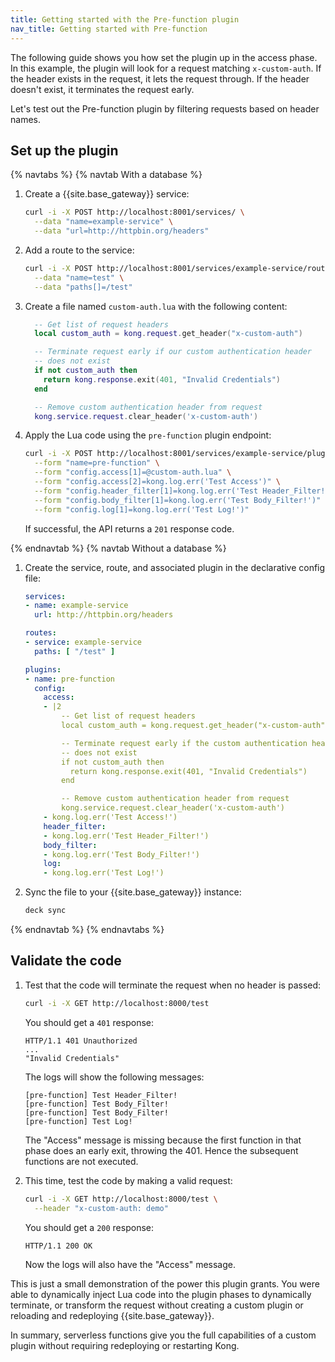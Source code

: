 ```yaml
---
title: Getting started with the Pre-function plugin
nav_title: Getting started with Pre-function
---
```


The following guide shows you how set the plugin up in the access phase.
In this example, the plugin will look for a request matching `x-custom-auth`. 
If the header exists in the request, it lets the request through. 
If the header doesn't exist, it terminates the request early.

Let's test out the Pre-function plugin by filtering requests based on header names.

## Set up the plugin

{% navtabs %}
{% navtab With a database %}

1. Create a {{site.base_gateway}} service:

    ```bash
    curl -i -X POST http://localhost:8001/services/ \
      --data "name=example-service" \
      --data "url=http://httpbin.org/headers"
    ```

1. Add a route to the service:

    ```bash
    curl -i -X POST http://localhost:8001/services/example-service/routes \
      --data "name=test" \
      --data "paths[]=/test"
    ```

1. Create a file named `custom-auth.lua` with the following content:

    ```lua
      -- Get list of request headers
      local custom_auth = kong.request.get_header("x-custom-auth")

      -- Terminate request early if our custom authentication header
      -- does not exist
      if not custom_auth then
        return kong.response.exit(401, "Invalid Credentials")
      end

      -- Remove custom authentication header from request
      kong.service.request.clear_header('x-custom-auth')
    ```

1. Apply the Lua code using the `pre-function` plugin endpoint:

    ```bash
    curl -i -X POST http://localhost:8001/services/example-service/plugins \
      --form "name=pre-function" \
      --form "config.access[1]=@custom-auth.lua" \
      --form "config.access[2]=kong.log.err('Test Access')" \
      --form "config.header_filter[1]=kong.log.err('Test Header_Filter!')" \
      --form "config.body_filter[1]=kong.log.err('Test Body_Filter!')" \
      --form "config.log[1]=kong.log.err('Test Log!')"
    ```

    If successful, the API returns a `201` response code.

{% endnavtab %}
{% navtab Without a database %}

1. Create the service, route, and associated plugin in the declarative config file:

    ``` yaml
    services:
    - name: example-service
      url: http://httpbin.org/headers

    routes:
    - service: example-service
      paths: [ "/test" ]

    plugins:
    - name: pre-function
      config:
        access:
        - |2
            -- Get list of request headers
            local custom_auth = kong.request.get_header("x-custom-auth")

            -- Terminate request early if the custom authentication header
            -- does not exist
            if not custom_auth then
              return kong.response.exit(401, "Invalid Credentials")
            end

            -- Remove custom authentication header from request
            kong.service.request.clear_header('x-custom-auth')
        - kong.log.err('Test Access!')
        header_filter:
        - kong.log.err('Test Header_Filter!')
        body_filter:
        - kong.log.err('Test Body_Filter!')
        log:
        - kong.log.err('Test Log!')
    ```

1. Sync the file to your {{site.base_gateway}} instance:

    ```sh
    deck sync
    ```

{% endnavtab %}
{% endnavtabs %}

## Validate the code

1. Test that the code will terminate the request when no header is passed:

    ```bash
    curl -i -X GET http://localhost:8000/test
    ```

    You should get a `401` response:

    ```
    HTTP/1.1 401 Unauthorized
    ...
    "Invalid Credentials"
    ```

    The logs will show the following messages:
    ```
    [pre-function] Test Header_Filter!
    [pre-function] Test Body_Filter!
    [pre-function] Test Body_Filter!
    [pre-function] Test Log!
    ```

    The "Access" message is missing because the first function in that phase does
    an early exit, throwing the 401. Hence the subsequent functions are not executed.

7. This time, test the code by making a valid request:

    ```bash
    curl -i -X GET http://localhost:8000/test \
      --header "x-custom-auth: demo"
    ```

    You should get a `200` response:

    ```
    HTTP/1.1 200 OK
    ```
    Now the logs will also have the "Access" message.

This is just a small demonstration of the power this plugin grants. You were
able to dynamically inject Lua code into the plugin phases to dynamically
terminate, or transform the request without creating a custom plugin or
reloading and redeploying {{site.base_gateway}}.

In summary, serverless functions give you the full capabilities of a custom plugin
without requiring redeploying or restarting Kong.